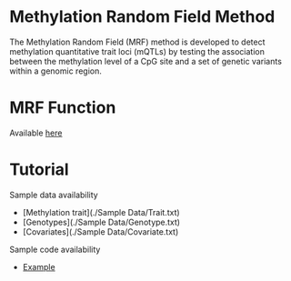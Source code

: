 # Methylation Random Field Method
The Methylation Random Field (MRF) method is developed to detect methylation quantitative trait loci (mQTLs) by testing the association between the methylation level of a CpG site and a set of genetic variants within a genomic region.

# MRF Function
Available [here](./Codes/MRF_fun.R)

# Tutorial
Sample data availability
- [Methylation trait](./Sample Data/Trait.txt)
- [Genotypes](./Sample Data/Genotype.txt)
- [Covariates](./Sample Data/Covariate.txt)

Sample code availability
- [Example](./Codes/MRF_sample_code.R)
